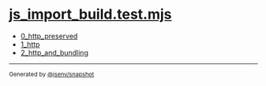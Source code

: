 # [js_import_build.test.mjs](../js_import_build.test.mjs)


- [0_http_preserved](0_http_preserved/0_http_preserved.md)
- [1_http](1_http/1_http.md)
- [2_http_and_bundling](2_http_and_bundling/2_http_and_bundling.md)

---

<sub>
  Generated by <a href="https://github.com/jsenv/core/tree/main/packages/independent/snapshot">@jsenv/snapshot</a>
</sub>
